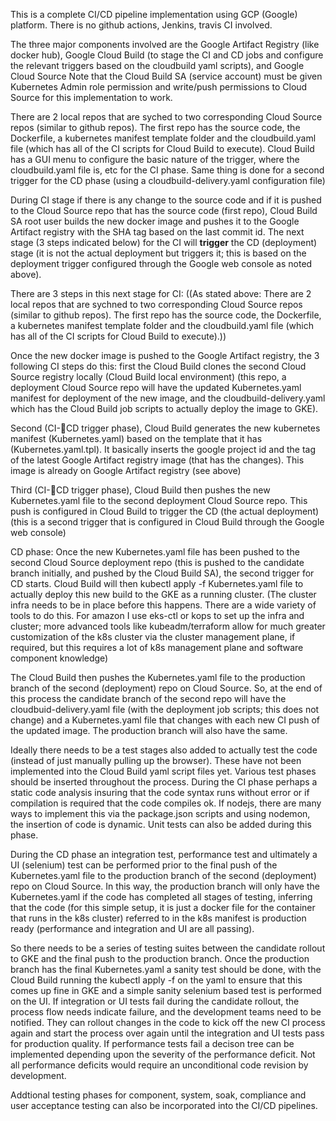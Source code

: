 This is a complete CI/CD pipeline implementation using GCP (Google) platform. There is no github actions, Jenkins, travis CI involved.

The three major components involved are the Google Artifact Registry (like docker hub), Google Cloud Build (to stage the CI and CD jobs and configure the relevant triggers based on the cloudbuild yaml scripts), and Google Cloud Source
Note that the Cloud Build SA (service account) must be given Kubernetes Admin role permission and write/push permissions to Cloud Source for this implementation to work.

There are 2 local repos that are syched to two corresponding Cloud Source repos (similar to github repos).  The first repo has the source code, the Dockerfile, a kubernetes manifest template folder and the cloudbuild.yaml file (which has all of the CI scripts for Cloud Build to execute).  Cloud Build has a GUI menu to configure the basic nature of the trigger, where the cloudbuild.yaml file is, etc for the CI phase.  Same thing is done for a second trigger for the CD phase (using a cloudbuild-delivery.yaml configuration file)

During CI stage if there is any change to the source code and if it is pushed to the Cloud Source repo that has the source code (first repo),  Cloud Build SA root user builds the new docker image and pushes it to the Google Artifact registry with the SHA tag based on the last commit id.  The next stage (3 steps indicated below) for the CI will **trigger** the CD (deployment) stage (it is not the actual deployment but triggers it; this is based on the deployment trigger configured through the Google web console as noted above).  

There are 3 steps in this next stage for CI: ((As stated above: There are 2 local repos that are sychned to two corresponding Cloud Source repos (similar to github repos).  The first repo has the source code, the Dockerfile, a kubernetes manifest template folder and the cloudbuild.yaml file (which has all of the CI scripts for Cloud Build to execute).))

Once the new docker image is pushed to the Google Artifact registry, the 3 following CI steps do this: first the Cloud Build clones the second Cloud Source registry locally (Cloud Build local environment) (this repo, a deployment Cloud Source repo will have the updated Kubernetes.yaml manifest for deployment of the new image,  and the cloudbuild-delivery.yaml which has the Cloud Build job scripts to actually deploy the image to GKE).

Second (CI-CD trigger phase), Cloud Build generates the new kubernetes manifest (Kubernetes.yaml) based on the template that it has (Kubernetes.yaml.tpl). It basically inserts the google project id and the tag of the latest Google Artifact registry image (that has the changes). This image is already on Google Artifact registry (see above)

Third (CI-CD trigger phase),  Cloud Build then pushes the new Kubernetes.yaml file to the second deployment Cloud Source repo. This push is configured in Cloud Build to trigger the CD (the actual deployment) (this is a second trigger that is configured in Cloud Build through the Google web console)

CD phase:  Once the new Kubernetes.yaml file has been pushed to the second Cloud Source deployment repo (this is pushed to the candidate branch initially, and pushed by the Cloud Build SA), the second trigger for CD starts. Cloud Build will then kubectl apply -f Kubernetes.yaml file to actually deploy this new build to the GKE as a running cluster.  (The cluster infra needs to be in place before this happens. There are a wide variety of tools to do this.  For amazon I use eks-ctl or kops to set up the infra and cluster; more advanced tools like kubeadm/terraform allow for much greater customization of the k8s cluster via the cluster management plane, if required, but this requires a lot of k8s management plane and software component knowledge)

The Cloud Build then pushes the Kubernetes.yaml file to the production branch of the second (deployment) repo on Cloud Source.  So, at the end of this process the candidate branch of the second repo will have the cloudbuid-delivery.yaml file (with the deployment job scripts; this does not change) and a Kubernetes.yaml file that changes with each new CI push of the updated image.  The production branch will also have the same. 

Ideally there needs to be a test stages also added to actually test the code (instead of just manually pulling up the browser).  These have not been implemented into the Cloud Build yaml script files yet. Various test phases should be inserted throughout the process. During the CI phase perhaps a static code analysis insuring that the code syntax runs without error or if compilation is required that the code compiles ok. If nodejs, there are many ways to implement this via the package.json scripts and using nodemon, the insertion of code is dynamic. Unit tests can also be added during this phase.

During the CD phase an integration test, performance test and ultimately a UI (selenium) test can be performed prior to the final push of the Kubernetes.yaml file to the production branch of the second (deployment) repo on Cloud Source. In this way, the production branch will only have the Kubernetes.yaml if the code has completed all stages of testing, inferring that the code (for this simple setup, it is just a docker file for the container that runs in the k8s cluster) referred to in the k8s manifest is production ready (performance and integration and UI are all passing). 

So there needs to be a series of testing suites between the candidate rollout to GKE and the final push to the production branch.  Once the production branch has the final Kubernetes.yaml a sanity test should be done, with the Cloud Build running the kubectl apply -f on the yaml to ensure that this comes up fine in GKE and a simple sanity selenium based test is performed on the UI.  If integration or UI tests fail during the candidate rollout, the process flow needs indicate failure, and the development teams need to be notified.  They can rollout changes in the code to kick off the new CI process again and start the process over again until the integration and UI tests pass for production quality.  If performance tests fail a decison tree can be implemented depending upon the severity of the performance deficit.  Not all performance deficits would require an unconditional code revision by development.

Addtional testing phases for component, system, soak, compliance and user acceptance testing can also be incorporated into the CI/CD pipelines.
